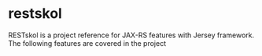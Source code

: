 # restskol
RESTskol is a project reference for JAX-RS features with Jersey framework. The following features are covered in the project 
